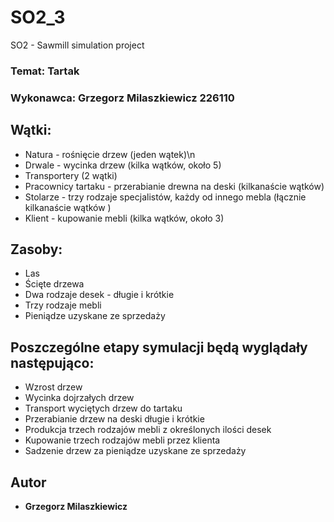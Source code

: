 # SO2_3
SO2 - Sawmill simulation project

### Temat: Tartak
### Wykonawca: Grzegorz Milaszkiewicz 226110

## Wątki: 

* Natura - rośnięcie drzew (jeden wątek)\n
* Drwale - wycinka drzew (kilka wątków, około 5)
* Transportery (2 wątki)
* Pracownicy tartaku - przerabianie drewna na deski (kilkanaście wątków)
* Stolarze - trzy rodzaje specjalistów, każdy od innego mebla (łącznie kilkanaście wątków )
* Klient - kupowanie mebli (kilka wątków, około 3)

## Zasoby:
* Las
* Ścięte drzewa
* Dwa rodzaje desek - długie i krótkie
* Trzy rodzaje mebli 
* Pieniądze uzyskane ze sprzedaży 

## Poszczególne etapy symulacji będą wyglądały następująco:
* Wzrost drzew
* Wycinka dojrzałych drzew
* Transport wyciętych drzew do tartaku
* Przerabianie drzew na deski długie i krótkie
* Produkcja trzech rodzajów mebli z określonych ilości desek
* Kupowanie trzech rodzajów mebli przez klienta 
* Sadzenie drzew za pieniądze uzyskane ze sprzedaży

## Autor

* **Grzegorz Milaszkiewicz** 
